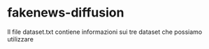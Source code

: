 # fakenews-diffusion

Il file dataset.txt contiene informazioni sui tre dataset che possiamo utilizzare
